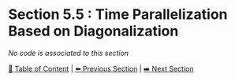 # Section 5.5 : Time Parallelization Based on Diagonalization

_No code is associated to this section_

[:book: Table of Content](../../README.md) | [:arrow_left: Previous Section](../sec5.4/README.md) | [:arrow_right: Next Section](../sec5.6/README.md)